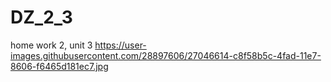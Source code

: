 # DZ_2_3
home work 2, unit 3
https://user-images.githubusercontent.com/28897606/27046614-c8f58b5c-4fad-11e7-8606-f6465d181ec7.jpg
